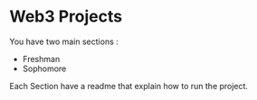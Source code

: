 # Web3 Projects

You have two main sections :

- Freshman
- Sophomore

Each Section have a readme that explain how to run the project.

